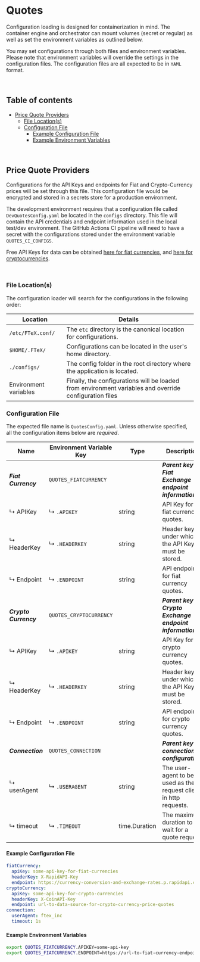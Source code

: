 # Quotes

Configuration loading is designed for containerization in mind. The container engine and orchestrator can mount volumes
(secret or regular) as well as set the environment variables as outlined below.

You may set configurations through both files and environment variables. Please note that environment variables will
override the settings in the configuration files. The configuration files are all expected to be in `YAML` format.

<br/>

## Table of contents

- [Price Quote Providers](#price-quote-providers)
    - [File Location(s)](#file-locations)
    - [Configuration File](#configuration-file)
        - [Example Configuration File](#example-configuration-file)
        - [Example Environment Variables](#example-environment-variables)

<br/>

## Price Quote Providers

Configurations for the API Keys and endpoints for Fiat and Crypto-Currency prices will be set through this file. This
configuration file would be encrypted and stored in a secrets store for a production environment.

The development environment requires that a configuration file called `DevQuotesConfig.yaml` be located in the `configs` directory.
This file will contain the API credentials and endpoint information used in the local test/dev environment. The GitHub Actions CI
pipeline will need to have a secret with the configurations stored under the environment variable `QUOTES_CI_CONFIGS`.

Free API Keys for data can be obtained [here for fiat currencies](https://rapidapi.com/principalapis/api/currency-conversion-and-exchange-rates), and
[here for cryptocurrencies](https://www.coinapi.io/pricing?apikey).

<br/>

### File Location(s)

The configuration loader will search for the configurations in the following order:

| Location              | Details                                                                                                |
|-----------------------|--------------------------------------------------------------------------------------------------------|
| `/etc/FTeX.conf/`     | The `etc` directory is the canonical location for configurations.                                      |
| `$HOME/.FTeX/`        | Configurations can be located in the user's home directory.                                            |
| `./configs/`          | The config folder in the root directory where the application is located.                              |
| Environment variables | Finally, the configurations will be loaded from environment variables and override configuration files |

### Configuration File

The expected file name is `QuotesConfig.yaml`. Unless otherwise specified, all the configuration items below are _required_.

| Name                  | Environment Variable Key | Type          | Description                                                       |
|-----------------------|--------------------------|---------------|-------------------------------------------------------------------|
| **_Fiat Currency_**   | `QUOTES_FIATCURRENCY`    |               | **_Parent key for Fiat Exchange endpoint information._**          |
| ↳ APIKey              | ↳ `.APIKEY`              | string        | API Key for fiat currency quotes.                                 |
| ↳ HeaderKey           | ↳ `.HEADERKEY`           | string        | Header key under which the API Key must be stored.                |
| ↳ Endpoint            | ↳ `.ENDPOINT`            | string        | API endpoint for fiat currency quotes.                            |
| **_Crypto Currency_** | `QUOTES_CRYPTOCURRENCY`  |               | **_Parent key for Crypto Exchange endpoint information._**        |
| ↳ APIKey              | ↳ `.APIKEY`              | string        | API Key for crypto currency quotes.                               |
| ↳ HeaderKey           | ↳ `.HEADERKEY`           | string        | Header key under which the API Key must be stored.                |
| ↳ Endpoint            | ↳ `.ENDPOINT`            | string        | API endpoint for crypto currency quotes.                          |
| **_Connection_**      | `QUOTES_CONNECTION`      |               | **_Parent key for connection configuration._**                    |
| ↳ userAgent           | ↳ `.USERAGENT`           | string        | The user-agent to be used as the request client in http requests. |
| ↳ timeout             | ↳ `.TIMEOUT`             | time.Duration | The maximum duration to wait for a quote request.                 |

#### Example Configuration File

```yaml
fiatCurrency:
  apiKey: some-api-key-for-fiat-currencies
  headerKey: X-RapidAPI-Key
  endpoint: https://currency-conversion-and-exchange-rates.p.rapidapi.com/convert?
cryptoCurrency:
  apiKey: some-api-key-for-crypto-currencies
  headerKey: X-CoinAPI-Key
  endpoint: url-to-data-source-for-crypto-currency-price-quotes
connection:
  userAgent: ftex_inc
  timeout: 1s

```

#### Example Environment Variables

```bash
export QUOTES_FIATCURRENCY.APIKEY=some-api-key
export QUOTES_FIATCURRENCY.ENDPOINT=https://url-to-fiat-currency-endpoint
```
